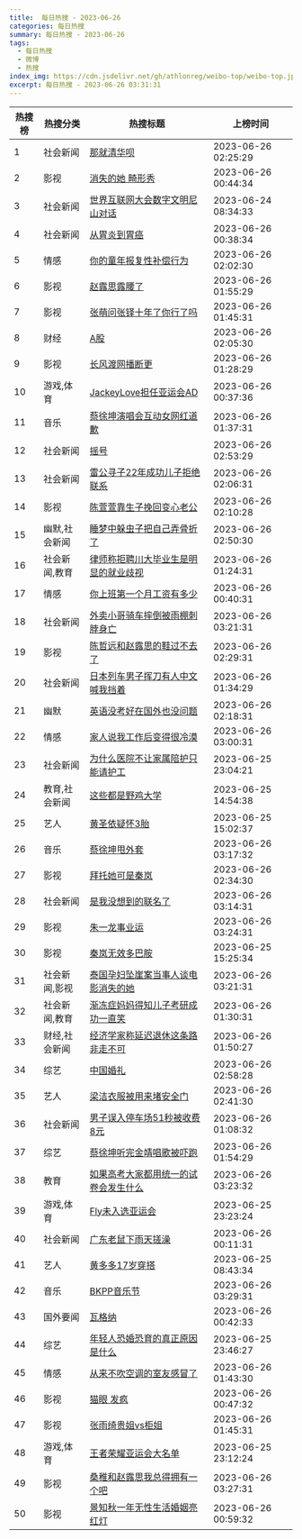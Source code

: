 ```yaml
---
title:  每日热搜 - 2023-06-26
categories: 每日热搜
summary: 每日热搜 - 2023-06-26
tags:
  - 每日热搜
  - 微博
  - 热搜
index_img: https://cdn.jsdelivr.net/gh/athlonreg/weibo-top/weibo-top.jpeg
excerpt: 每日热搜 - 2023-06-26 03:31:31
---
```


| 热搜榜 | 热搜分类 | 热搜标题 | 上榜时间 |
| --- | --- | --- | --- |
| 1 | 社会新闻 | [那就清华呗](https://s.weibo.com/weibo%3Fq%3D%2523%E9%82%A3%E5%B0%B1%E6%B8%85%E5%8D%8E%E5%91%97%2523) | 2023-06-26 02:25:29 | 
| 2 | 影视 | [消失的她 畸形秀](https://s.weibo.com/weibo%3Fq%3D%2523%E6%B6%88%E5%A4%B1%E7%9A%84%E5%A5%B9%20%E7%95%B8%E5%BD%A2%E7%A7%80%2523) | 2023-06-26 00:44:34 | 
| 3 | 社会新闻 | [世界互联网大会数字文明尼山对话](https://s.weibo.com/weibo%3Fq%3D%2523%E4%B8%96%E7%95%8C%E4%BA%92%E8%81%94%E7%BD%91%E5%A4%A7%E4%BC%9A%E6%95%B0%E5%AD%97%E6%96%87%E6%98%8E%E5%B0%BC%E5%B1%B1%E5%AF%B9%E8%AF%9D%2523) | 2023-06-24 08:34:33 | 
| 4 | 社会新闻 | [从胃炎到胃癌](https://s.weibo.com/weibo%3Fq%3D%2523%E4%BB%8E%E8%83%83%E7%82%8E%E5%88%B0%E8%83%83%E7%99%8C%2523) | 2023-06-26 00:38:34 | 
| 5 | 情感 | [你的童年报复性补偿行为](https://s.weibo.com/weibo%3Fq%3D%2523%E4%BD%A0%E7%9A%84%E7%AB%A5%E5%B9%B4%E6%8A%A5%E5%A4%8D%E6%80%A7%E8%A1%A5%E5%81%BF%E8%A1%8C%E4%B8%BA%2523) | 2023-06-26 02:02:30 | 
| 6 | 影视 | [赵露思露腰了](https://s.weibo.com/weibo%3Fq%3D%2523%E8%B5%B5%E9%9C%B2%E6%80%9D%E9%9C%B2%E8%85%B0%E4%BA%86%2523) | 2023-06-26 01:55:29 | 
| 7 | 影视 | [张萌问张铎十年了你行了吗](https://s.weibo.com/weibo%3Fq%3D%2523%E5%BC%A0%E8%90%8C%E9%97%AE%E5%BC%A0%E9%93%8E%E5%8D%81%E5%B9%B4%E4%BA%86%E4%BD%A0%E8%A1%8C%E4%BA%86%E5%90%97%2523) | 2023-06-26 01:45:31 | 
| 8 | 财经 | [A股](https://s.weibo.com/weibo%3Fq%3D%2523A%E8%82%A1%2523) | 2023-06-26 02:05:30 | 
| 9 | 影视 | [长风渡网播断更](https://s.weibo.com/weibo%3Fq%3D%2523%E9%95%BF%E9%A3%8E%E6%B8%A1%E7%BD%91%E6%92%AD%E6%96%AD%E6%9B%B4%2523) | 2023-06-26 01:28:29 | 
| 10 | 游戏,体育 | [JackeyLove担任亚运会AD](https://s.weibo.com/weibo%3Fq%3D%2523JackeyLove%E6%8B%85%E4%BB%BB%E4%BA%9A%E8%BF%90%E4%BC%9AAD%2523) | 2023-06-26 00:37:36 | 
| 11 | 音乐 | [蔡徐坤演唱会互动女网红道歉](https://s.weibo.com/weibo%3Fq%3D%2523%E8%94%A1%E5%BE%90%E5%9D%A4%E6%BC%94%E5%94%B1%E4%BC%9A%E4%BA%92%E5%8A%A8%E5%A5%B3%E7%BD%91%E7%BA%A2%E9%81%93%E6%AD%89%2523) | 2023-06-26 01:37:31 | 
| 12 | 社会新闻 | [摇号](https://s.weibo.com/weibo%3Fq%3D%2523%E6%91%87%E5%8F%B7%2523) | 2023-06-26 02:53:29 | 
| 13 | 社会新闻 | [雷公寻子22年成功儿子拒绝联系](https://s.weibo.com/weibo%3Fq%3D%2523%E9%9B%B7%E5%85%AC%E5%AF%BB%E5%AD%9022%E5%B9%B4%E6%88%90%E5%8A%9F%E5%84%BF%E5%AD%90%E6%8B%92%E7%BB%9D%E8%81%94%E7%B3%BB%2523) | 2023-06-26 02:06:31 | 
| 14 | 影视 | [陈萱萱靠生子挽回变心老公](https://s.weibo.com/weibo%3Fq%3D%2523%E9%99%88%E8%90%B1%E8%90%B1%E9%9D%A0%E7%94%9F%E5%AD%90%E6%8C%BD%E5%9B%9E%E5%8F%98%E5%BF%83%E8%80%81%E5%85%AC%2523) | 2023-06-26 02:10:28 | 
| 15 | 幽默,社会新闻 | [睡梦中躲虫子把自己弄骨折了](https://s.weibo.com/weibo%3Fq%3D%2523%E7%9D%A1%E6%A2%A6%E4%B8%AD%E8%BA%B2%E8%99%AB%E5%AD%90%E6%8A%8A%E8%87%AA%E5%B7%B1%E5%BC%84%E9%AA%A8%E6%8A%98%E4%BA%86%2523) | 2023-06-26 02:50:30 | 
| 16 | 社会新闻,教育 | [律师称拒聘川大毕业生是明显的就业歧视](https://s.weibo.com/weibo%3Fq%3D%2523%E5%BE%8B%E5%B8%88%E7%A7%B0%E6%8B%92%E8%81%98%E5%B7%9D%E5%A4%A7%E6%AF%95%E4%B8%9A%E7%94%9F%E6%98%AF%E6%98%8E%E6%98%BE%E7%9A%84%E5%B0%B1%E4%B8%9A%E6%AD%A7%E8%A7%86%2523) | 2023-06-26 01:24:31 | 
| 17 | 情感 | [你上班第一个月工资有多少](https://s.weibo.com/weibo%3Fq%3D%2523%E4%BD%A0%E4%B8%8A%E7%8F%AD%E7%AC%AC%E4%B8%80%E4%B8%AA%E6%9C%88%E5%B7%A5%E8%B5%84%E6%9C%89%E5%A4%9A%E5%B0%91%2523) | 2023-06-26 00:40:31 | 
| 18 | 社会新闻 | [外卖小哥骑车摔倒被雨棚刺脖身亡](https://s.weibo.com/weibo%3Fq%3D%2523%E5%A4%96%E5%8D%96%E5%B0%8F%E5%93%A5%E9%AA%91%E8%BD%A6%E6%91%94%E5%80%92%E8%A2%AB%E9%9B%A8%E6%A3%9A%E5%88%BA%E8%84%96%E8%BA%AB%E4%BA%A1%2523) | 2023-06-26 03:21:31 | 
| 19 | 影视 | [陈哲远和赵露思的鞋过不去了](https://s.weibo.com/weibo%3Fq%3D%2523%E9%99%88%E5%93%B2%E8%BF%9C%E5%92%8C%E8%B5%B5%E9%9C%B2%E6%80%9D%E7%9A%84%E9%9E%8B%E8%BF%87%E4%B8%8D%E5%8E%BB%E4%BA%86%2523) | 2023-06-26 02:29:31 | 
| 20 | 社会新闻 | [日本列车男子挥刀有人中文喊我挡着](https://s.weibo.com/weibo%3Fq%3D%2523%E6%97%A5%E6%9C%AC%E5%88%97%E8%BD%A6%E7%94%B7%E5%AD%90%E6%8C%A5%E5%88%80%E6%9C%89%E4%BA%BA%E4%B8%AD%E6%96%87%E5%96%8A%E6%88%91%E6%8C%A1%E7%9D%80%2523) | 2023-06-26 01:34:29 | 
| 21 | 幽默 | [英语没考好在国外也没问题](https://s.weibo.com/weibo%3Fq%3D%2523%E8%8B%B1%E8%AF%AD%E6%B2%A1%E8%80%83%E5%A5%BD%E5%9C%A8%E5%9B%BD%E5%A4%96%E4%B9%9F%E6%B2%A1%E9%97%AE%E9%A2%98%2523) | 2023-06-26 02:18:31 | 
| 22 | 情感 | [家人说我工作后变得很冷漠](https://s.weibo.com/weibo%3Fq%3D%2523%E5%AE%B6%E4%BA%BA%E8%AF%B4%E6%88%91%E5%B7%A5%E4%BD%9C%E5%90%8E%E5%8F%98%E5%BE%97%E5%BE%88%E5%86%B7%E6%BC%A0%2523) | 2023-06-26 03:00:31 | 
| 23 | 社会新闻 | [为什么医院不让家属陪护只能请护工](https://s.weibo.com/weibo%3Fq%3D%2523%E4%B8%BA%E4%BB%80%E4%B9%88%E5%8C%BB%E9%99%A2%E4%B8%8D%E8%AE%A9%E5%AE%B6%E5%B1%9E%E9%99%AA%E6%8A%A4%E5%8F%AA%E8%83%BD%E8%AF%B7%E6%8A%A4%E5%B7%A5%2523) | 2023-06-25 23:04:21 | 
| 24 | 教育,社会新闻 | [这些都是野鸡大学](https://s.weibo.com/weibo%3Fq%3D%2523%E8%BF%99%E4%BA%9B%E9%83%BD%E6%98%AF%E9%87%8E%E9%B8%A1%E5%A4%A7%E5%AD%A6%2523) | 2023-06-25 14:54:38 | 
| 25 | 艺人 | [黄圣依疑怀3胎](https://s.weibo.com/weibo%3Fq%3D%2523%E9%BB%84%E5%9C%A3%E4%BE%9D%E7%96%91%E6%80%803%E8%83%8E%2523) | 2023-06-25 15:02:37 | 
| 26 | 音乐 | [蔡徐坤甩外套](https://s.weibo.com/weibo%3Fq%3D%2523%E8%94%A1%E5%BE%90%E5%9D%A4%E7%94%A9%E5%A4%96%E5%A5%97%2523) | 2023-06-26 03:17:32 | 
| 27 | 影视 | [拜托她可是秦岚](https://s.weibo.com/weibo%3Fq%3D%2523%E6%8B%9C%E6%89%98%E5%A5%B9%E5%8F%AF%E6%98%AF%E7%A7%A6%E5%B2%9A%2523) | 2023-06-26 02:34:30 | 
| 28 | 社会新闻 | [是我没想到的联名了](https://s.weibo.com/weibo%3Fq%3D%2523%E6%98%AF%E6%88%91%E6%B2%A1%E6%83%B3%E5%88%B0%E7%9A%84%E8%81%94%E5%90%8D%E4%BA%86%2523) | 2023-06-26 03:14:31 | 
| 29 | 影视 | [朱一龙事业运](https://s.weibo.com/weibo%3Fq%3D%2523%E6%9C%B1%E4%B8%80%E9%BE%99%E4%BA%8B%E4%B8%9A%E8%BF%90%2523) | 2023-06-26 03:24:31 | 
| 30 | 影视 | [秦岚无效多巴胺](https://s.weibo.com/weibo%3Fq%3D%2523%E7%A7%A6%E5%B2%9A%E6%97%A0%E6%95%88%E5%A4%9A%E5%B7%B4%E8%83%BA%2523) | 2023-06-25 15:25:34 | 
| 31 | 社会新闻,影视 | [泰国孕妇坠崖案当事人谈电影消失的她](https://s.weibo.com/weibo%3Fq%3D%2523%E6%B3%B0%E5%9B%BD%E5%AD%95%E5%A6%87%E5%9D%A0%E5%B4%96%E6%A1%88%E5%BD%93%E4%BA%8B%E4%BA%BA%E8%B0%88%E7%94%B5%E5%BD%B1%E6%B6%88%E5%A4%B1%E7%9A%84%E5%A5%B9%2523) | 2023-06-26 03:21:31 | 
| 32 | 社会新闻,教育 | [渐冻症妈妈得知儿子考研成功一直笑](https://s.weibo.com/weibo%3Fq%3D%2523%E6%B8%90%E5%86%BB%E7%97%87%E5%A6%88%E5%A6%88%E5%BE%97%E7%9F%A5%E5%84%BF%E5%AD%90%E8%80%83%E7%A0%94%E6%88%90%E5%8A%9F%E4%B8%80%E7%9B%B4%E7%AC%91%2523) | 2023-06-26 01:30:31 | 
| 33 | 财经,社会新闻 | [经济学家称延迟退休这条路非走不可](https://s.weibo.com/weibo%3Fq%3D%2523%E7%BB%8F%E6%B5%8E%E5%AD%A6%E5%AE%B6%E7%A7%B0%E5%BB%B6%E8%BF%9F%E9%80%80%E4%BC%91%E8%BF%99%E6%9D%A1%E8%B7%AF%E9%9D%9E%E8%B5%B0%E4%B8%8D%E5%8F%AF%2523) | 2023-06-26 01:50:27 | 
| 34 | 综艺 | [中国婚礼](https://s.weibo.com/weibo%3Fq%3D%2523%E4%B8%AD%E5%9B%BD%E5%A9%9A%E7%A4%BC%2523) | 2023-06-26 02:58:28 | 
| 35 | 艺人 | [梁洁衣服被用来堵安全门](https://s.weibo.com/weibo%3Fq%3D%2523%E6%A2%81%E6%B4%81%E8%A1%A3%E6%9C%8D%E8%A2%AB%E7%94%A8%E6%9D%A5%E5%A0%B5%E5%AE%89%E5%85%A8%E9%97%A8%2523) | 2023-06-26 02:41:30 | 
| 36 | 社会新闻 | [男子误入停车场51秒被收费8元](https://s.weibo.com/weibo%3Fq%3D%2523%E7%94%B7%E5%AD%90%E8%AF%AF%E5%85%A5%E5%81%9C%E8%BD%A6%E5%9C%BA51%E7%A7%92%E8%A2%AB%E6%94%B6%E8%B4%B98%E5%85%83%2523) | 2023-06-26 01:08:32 | 
| 37 | 综艺 | [蔡徐坤听完金靖唱歌被吓跑](https://s.weibo.com/weibo%3Fq%3D%2523%E8%94%A1%E5%BE%90%E5%9D%A4%E5%90%AC%E5%AE%8C%E9%87%91%E9%9D%96%E5%94%B1%E6%AD%8C%E8%A2%AB%E5%90%93%E8%B7%91%2523) | 2023-06-26 01:54:29 | 
| 38 | 教育 | [如果高考大家都用统一的试卷会发生什么](https://s.weibo.com/weibo%3Fq%3D%2523%E5%A6%82%E6%9E%9C%E9%AB%98%E8%80%83%E5%A4%A7%E5%AE%B6%E9%83%BD%E7%94%A8%E7%BB%9F%E4%B8%80%E7%9A%84%E8%AF%95%E5%8D%B7%E4%BC%9A%E5%8F%91%E7%94%9F%E4%BB%80%E4%B9%88%2523) | 2023-06-26 03:23:32 | 
| 39 | 游戏,体育 | [Fly未入选亚运会](https://s.weibo.com/weibo%3Fq%3D%2523Fly%E6%9C%AA%E5%85%A5%E9%80%89%E4%BA%9A%E8%BF%90%E4%BC%9A%2523) | 2023-06-25 23:23:24 | 
| 40 | 社会新闻 | [广东老鼠下雨天搓澡](https://s.weibo.com/weibo%3Fq%3D%2523%E5%B9%BF%E4%B8%9C%E8%80%81%E9%BC%A0%E4%B8%8B%E9%9B%A8%E5%A4%A9%E6%90%93%E6%BE%A1%2523) | 2023-06-26 00:11:31 | 
| 41 | 艺人 | [黄多多17岁穿搭](https://s.weibo.com/weibo%3Fq%3D%2523%E9%BB%84%E5%A4%9A%E5%A4%9A17%E5%B2%81%E7%A9%BF%E6%90%AD%2523) | 2023-06-25 08:43:34 | 
| 42 | 音乐 | [BKPP音乐节](https://s.weibo.com/weibo%3Fq%3D%2523BKPP%E9%9F%B3%E4%B9%90%E8%8A%82%2523) | 2023-06-26 03:29:31 | 
| 43 | 国外要闻 | [瓦格纳](https://s.weibo.com/weibo%3Fq%3D%2523%E7%93%A6%E6%A0%BC%E7%BA%B3%2523) | 2023-06-26 00:42:33 | 
| 44 | 综艺 | [年轻人恐婚恐育的真正原因是什么](https://s.weibo.com/weibo%3Fq%3D%2523%E5%B9%B4%E8%BD%BB%E4%BA%BA%E6%81%90%E5%A9%9A%E6%81%90%E8%82%B2%E7%9A%84%E7%9C%9F%E6%AD%A3%E5%8E%9F%E5%9B%A0%E6%98%AF%E4%BB%80%E4%B9%88%2523) | 2023-06-25 23:46:27 | 
| 45 | 情感 | [从来不吹空调的室友感冒了](https://s.weibo.com/weibo%3Fq%3D%2523%E4%BB%8E%E6%9D%A5%E4%B8%8D%E5%90%B9%E7%A9%BA%E8%B0%83%E7%9A%84%E5%AE%A4%E5%8F%8B%E6%84%9F%E5%86%92%E4%BA%86%2523) | 2023-06-26 01:43:30 | 
| 46 | 影视 | [猫眼 发疯](https://s.weibo.com/weibo%3Fq%3D%2523%E7%8C%AB%E7%9C%BC%20%E5%8F%91%E7%96%AF%2523) | 2023-06-26 00:47:32 | 
| 47 | 影视 | [张雨绮贵姐vs柜姐](https://s.weibo.com/weibo%3Fq%3D%2523%E5%BC%A0%E9%9B%A8%E7%BB%AE%E8%B4%B5%E5%A7%90vs%E6%9F%9C%E5%A7%90%2523) | 2023-06-26 01:45:31 | 
| 48 | 游戏,体育 | [王者荣耀亚运会大名单](https://s.weibo.com/weibo%3Fq%3D%2523%E7%8E%8B%E8%80%85%E8%8D%A3%E8%80%80%E4%BA%9A%E8%BF%90%E4%BC%9A%E5%A4%A7%E5%90%8D%E5%8D%95%2523) | 2023-06-25 23:12:24 | 
| 49 | 影视 | [桑稚和赵露思我总得拥有一个吧](https://s.weibo.com/weibo%3Fq%3D%2523%E6%A1%91%E7%A8%9A%E5%92%8C%E8%B5%B5%E9%9C%B2%E6%80%9D%E6%88%91%E6%80%BB%E5%BE%97%E6%8B%A5%E6%9C%89%E4%B8%80%E4%B8%AA%E5%90%A7%2523) | 2023-06-26 03:27:31 | 
| 50 | 影视 | [景知秋一年无性生活婚姻亮红灯](https://s.weibo.com/weibo%3Fq%3D%2523%E6%99%AF%E7%9F%A5%E7%A7%8B%E4%B8%80%E5%B9%B4%E6%97%A0%E6%80%A7%E7%94%9F%E6%B4%BB%E5%A9%9A%E5%A7%BB%E4%BA%AE%E7%BA%A2%E7%81%AF%2523) | 2023-06-26 00:59:32 | 
